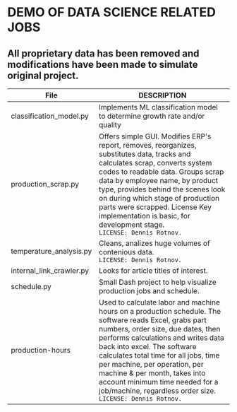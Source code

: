 # DEMO OF DATA SCIENCE RELATED JOBS

## All proprietary data has been removed and modifications have been made to simulate original project.
| File | DESCRIPTION |
|-----|-------------|
|classification_model.py|Implements ML classification model to determine growth rate and/or quality|
|production_scrap.py|Offers simple GUI. Modifies ERP's report, removes, reorganizes, substitutes data, tracks and calculates scrap, converts system codes to readable data. Groups scrap data by employee name, by product type, provides behind the scenes look on during which stage of production parts were scrapped. License Key implementation is basic, for development stage.</br> `LICENSE: Dennis Rotnov.`|
|temperature_analysis.py|Cleans, analizes huge volumes of contenious data.</br> `LICENSE: Dennis Rotnov.`
|internal_link_crawler.py|Looks for article titles of interest.|
|schedule.py|Small Dash project to help visualize production jobs and schedule.|
|production-hours|Used to calculate labor and machine hours on a production schedule. The software reads Excel, grabs part numbers, order size, due dates, then performs calculations and writes data back into excel. The software calculates total time for all jobs, time per machine, per operation, per machine & per month, takes into account minimum time needed for a job/machine, regardless order size. `LICENSE: Dennis Rotnov.`|
